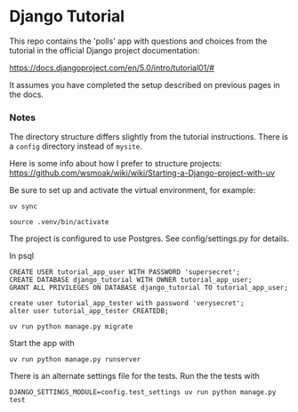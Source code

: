 # Django Tutorial

This repo contains the 'polls' app with questions and choices from the tutorial in the official Django project documentation:

https://docs.djangoproject.com/en/5.0/intro/tutorial01/#

It assumes you have completed the setup described on previous pages in the docs.

### Notes

The directory structure differs slightly from the tutorial instructions.  There is a `config` directory instead of `mysite`.

Here is some info about how I prefer to structure projects: https://github.com/wsmoak/wiki/wiki/Starting-a-Django-project-with-uv

Be sure to set up and activate the virtual environment, for example:

`uv sync`

`source .venv/bin/activate`

The project is configured to use Postgres.  See config/settings.py for details.

In psql
```
CREATE USER tutorial_app_user WITH PASSWORD 'supersecret';
CREATE DATABASE django_tutorial WITH OWNER tutorial_app_user;
GRANT ALL PRIVILEGES ON DATABASE django_tutorial TO tutorial_app_user;

create user tutorial_app_tester with password 'verysecret';
alter user tutorial_app_tester CREATEDB;
```

`uv run python manage.py migrate`

Start the app with

`uv run python manage.py runserver`

There is an alternate settings file for the tests.  Run the the tests with

`DJANGO_SETTINGS_MODULE=config.test_settings uv run python manage.py test`
